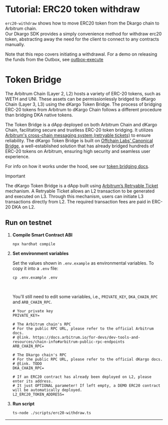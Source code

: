 # Tutorial: ERC20 token withdraw
`erc20-withdraw` shows how to move ERC20 token from the Dkargo chain to Arbitrum chain.<br/>
Our Dkargo SDK provides a simply convenience method for withdraw erc20 token, abstracting away the need for the client to connect to any contracts manually.

Note that this repo covers initiating a withdrawal. For a demo on releasing the funds from the Outbox, see [outbox-execute](../outbox-execute/)

# Token Bridge
The Arbitrum Chain (Layer 2, L2) hosts a variety of ERC-20 tokens, such as WETH and UNI.
These assets can be permissionlessly bridged to dKargo Chain (Layer 3, L3) using the dKargo Token Bridge.
The process of bridging ERC-20 tokens from Arbitrum to dKargo Chain follows a different procedure than bridging DKA native tokens.

The Token Bridge is a dApp deployed on both Arbitrum Chain and dKargo Chain, facilitating secure and trustless ERC-20 token bridging.
It utilizes [Arbitrum's cross-chain messaging system (retryable tickets)](https://docs.arbitrum.io/build-decentralized-apps/cross-chain-messaging) to ensure reliability.
The dKargo Token Bridge is built on [Offchain Labs' Canonical Bridge](https://github.com/OffchainLabs/token-bridge-contracts), a well-established solution that has already bridged hundreds of ERC-20 tokens on Arbitrum, ensuring high security and seamless user experience.

For info on how it works under the hood, see our [token bridging docs](https://docs.arbitrum.io/build-decentralized-apps/token-bridging/token-bridge-erc20).

> [!IMPORTANT]
> The dKargo Token Bridge is a dApp built using [Arbitrum’s Retryable Ticket](https://docs.arbitrum.io/how-arbitrum-works/l1-to-l2-messaging#retryable-tickets) mechanism. A Retryable Ticket allows an L2 transaction to be generated and executed on L3. Through this mechanism, users can initiate L3 transactions directly from L2. The required transaction fees are paid in ERC-20 DKA on L2.

##  Run on testnet
1. **Compile Smart Contract ABI**
    ```
    npx hardhat compile
    ```
2. **Set environment variables**
    
    Set the values shown in `.env.example` as environmental variables. To copy it into a `.env` file:
    ```
    cp .env.example .env
    ```

    <br/>

    You'll still need to edit some variables, i.e., `PRIVATE_KEY`, `DKA_CHAIN_RPC` and `ARB_CHAIN_RPC`.

    ```
    # Your private key
    PRIVATE_KEY=

    # The Arbitrum chain's RPC
    # For the public RPC URL, please refer to the official Arbitrum docs.
    # @link. https://docs.arbitrum.io/for-devs/dev-tools-and-resources/chain-info#arbitrum-public-rpc-endpoints
    ARB_CHAIN_RPC=

    # The Dkargo chain's RPC
    # For the public RPC URL, please refer to the official dKargo docs.
    # @link. TODO
    DKA_CHAIN_RPC=

    # If an ERC20 contract has already been deployed on L2, please enter its address. 
    # It just OPTIONAL parameter! If left empty, a DEMO ERC20 contract will be automatically deployed.
    L2_ERC20_TOKEN_ADDRESS=
    ```

2. **Run script**
    ```
    ts-node ./scripts/erc20-withdraw.ts
    ```


---